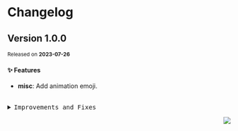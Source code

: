 <a name="readme-top"></a>

# Changelog

## Version 1.0.0

<sup>Released on **2023-07-26**</sup>

#### ✨ Features

- **misc**: Add animation emoji.

<br/>

<details>
<summary><kbd>Improvements and Fixes</kbd></summary>

#### What's improved

- **misc**: Add animation emoji ([d1f0a0c](https://github.com/weloobe/aya-assets/commit/d1f0a0c))

</details>

<div align="right">

[![](https://img.shields.io/badge/-BACK_TO_TOP-151515?style=flat-square)](#readme-top)

</div>
